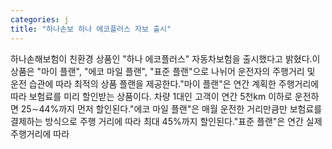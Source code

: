 ```yaml
---
categories: j
title: "하나손보 하나 에코플러스 자보 출시"
---
```

하나손해보험이 친환경 상품인 "하나 에코플러스" 자동차보험을 출시했다고 밝혔다.이 상품은 "마이 플랜", "에코 마일 플랜", "표준 플랜"으로 나뉘어 운전자의 주행거리 및 운전 습관에 따라 최적의 상품 플랜을 제공한다."마이 플랜"은 연간 계획한 주행거리에 따라 보험료를 미리 할인받는 상품이다. 차량 1대인 고객이 연간 5천km 이하로 운전하면 25∼44%까지 먼저 할인된다."에코 마일 플랜"은 매월 운전한 거리만큼만 보험료를 결제하는 방식으로 주행 거리에 따라 최대 45%까지 할인된다."표준 플랜"은 연간 실제 주행거리에 따라